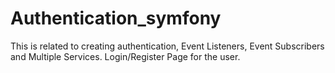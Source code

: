 # Authentication_symfony
This is related to creating authentication, Event Listeners, Event Subscribers and Multiple Services. Login/Register Page for the user.
